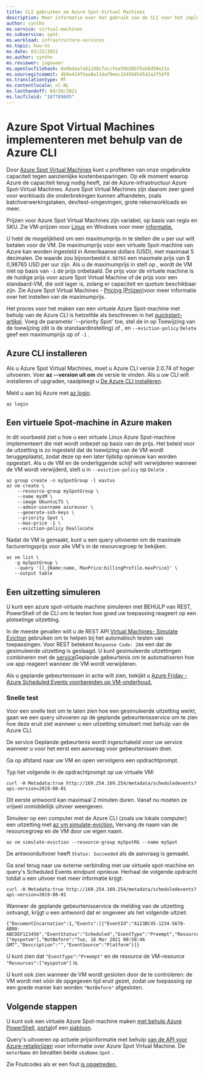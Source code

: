 ```yaml
---
title: CLI gebruiken om Azure Spot-Virtual Machines
description: Meer informatie over het gebruik van de CLI voor het implementeren van Azure Spot Virtual Machines kosten te besparen.
author: cynthn
ms.service: virtual-machines
ms.subservice: spot
ms.workload: infrastructure-services
ms.topic: how-to
ms.date: 03/22/2021
ms.author: cynthn
ms.reviewer: jagaveer
ms.openlocfilehash: 8e8bdaa7a812d8c7accfea59b58b75a58d50e21e
ms.sourcegitcommit: 4b0e424f5aa8a11daf0eec32456854542a2f5df0
ms.translationtype: MT
ms.contentlocale: nl-NL
ms.lasthandoff: 04/20/2021
ms.locfileid: "107789605"
---
```

# <a name="deploy-azure-spot-virtual-machines-using-the-azure-cli"></a>Azure Spot Virtual Machines implementeren met behulp van de Azure CLI

Door [Azure Spot Virtual Machines](../spot-vms.md) kunt u profiteren van onze ongebruikte capaciteit tegen aanzienlijke kostenbesparingen. Op elk moment waarop Azure de capaciteit terug nodig heeft, zal de Azure-infrastructuur Azure Spot-Virtual Machines. Azure Spot Virtual Machines zijn daarom zeer goed voor workloads die onderbrekingen kunnen afhandelen, zoals batchverwerkingstaken, dev/test-omgevingen, grote rekenworkloads en meer.

Prijzen voor Azure Spot Virtual Machines zijn variabel, op basis van regio en SKU. Zie VM-prijzen voor [Linux](https://azure.microsoft.com/pricing/details/virtual-machines/linux/) en Windows voor meer [informatie.](https://azure.microsoft.com/pricing/details/virtual-machines/windows/) 

U hebt de mogelijkheid om een maximumprijs in te stellen die u per uur wilt betalen voor de VM. De maximumprijs voor een virtuele Spot-machine van Azure kan worden ingesteld in Amerikaanse dollars (USD), met maximaal 5 decimalen. De waarde zou bijvoorbeeld `0.98765` een maximale prijs van $ 0,98765 USD per uur zijn. Als u de maximumprijs in stelt op , wordt de VM niet op basis van `-1` de prijs onbetaald. De prijs voor de virtuele machine is de huidige prijs voor azure Spot Virtual Machine of de prijs voor een standaard-VM, die ooit lager is, zolang er capaciteit en quotum beschikbaar zijn. Zie Azure Spot Virtual Machines - [Pricing (Prijzen)](../spot-vms.md#pricing)voor meer informatie over het instellen van de maximumprijs.

Het proces voor het maken van een virtuele Azure Spot-machine met behulp van de Azure CLI is hetzelfde als beschreven in het [quickstart-artikel](./quick-create-cli.md). Voeg de parameter '--priority Spot' toe, stel de in op Toewijzing van de toewijzing (dit is de standaardinstelling) of , en `--eviction-policy` `Delete` geef een maximumprijs op of `-1` . 


## <a name="install-azure-cli"></a>Azure CLI installeren

Als u Azure Spot Virtual Machines, moet u Azure CLI versie 2.0.74 of hoger uitvoeren. Voer **az --version uit om** de versie te vinden. Als u uw CLI wilt installeren of upgraden, raadpleegt u [De Azure CLI installeren](/cli/azure/install-azure-cli). 

Meld u aan bij Azure met [az login](/cli/azure/reference-index#az_login).

```azurecli-interactive
az login
```

## <a name="create-an-azure-spot-virtual-machine"></a>Een virtuele Spot-machine in Azure maken

In dit voorbeeld ziet u hoe u een virtuele Linux Azure Spot-machine implementeert die niet wordt onbezet op basis van de prijs. Het beleid voor de uitzetting is zo ingesteld dat de toewijzing van de VM wordt teruggeplaatst, zodat deze op een later tijdstip opnieuw kan worden opgestart. Als u de VM en de onderliggende schijf wilt verwijderen wanneer de VM wordt verwijderd, stelt u in `--eviction-policy` op `Delete` .

```azurecli-interactive
az group create -n mySpotGroup -l eastus
az vm create \
    --resource-group mySpotGroup \
    --name myVM \
    --image UbuntuLTS \
    --admin-username azureuser \
    --generate-ssh-keys \
    --priority Spot \
    --max-price -1 \
    --eviction-policy Deallocate
```



Nadat de VM is gemaakt, kunt u een query uitvoeren om de maximale factureringsprijs voor alle VM's in de resourcegroep te bekijken.

```azurecli-interactive
az vm list \
   -g mySpotGroup \
   --query '[].{Name:name, MaxPrice:billingProfile.maxPrice}' \
   --output table
```

## <a name="simulate-an-eviction"></a>Een uitzetting simuleren

U kunt een azure spot-virtuele machine simuleren met BEHULP van REST, PowerShell of de CLI om te testen hoe goed uw toepassing reageert op een plotselinge uitzetting.

In de meeste gevallen wilt u de REST API [Virtual Machines- Simulate Eviction](/rest/api/compute/virtualmachines/simulateeviction) gebruiken om te helpen bij het automatisch testen van toepassingen. Voor REST betekent `Response Code: 204` een dat de gesimuleerde uitzetting is geslaagd. U kunt gesimuleerde uitzettingen combineren met de [service](scheduled-events.md)Geplande gebeurtenis om te automatiseren hoe uw app reageert wanneer de VM wordt verwijderen.

Als u geplande gebeurtenissen in actie wilt zien, bekijkt u [Azure Friday - Azure Scheduled Events voorbereiden op VM-onderhoud.](https://channel9.msdn.com/Shows/Azure-Friday/Using-Azure-Scheduled-Events-to-Prepare-for-VM-Maintenance)


### <a name="quick-test"></a>Snelle test

Voor een snelle test om te laten zien hoe een gesimuleerde uitzetting werkt, gaan we een query uitvoeren op de geplande gebeurtenisservice om te zien hoe deze eruit ziet wanneer u een uitzetting simuleert met behulp van de Azure CLI.

De service Geplande gebeurtenis wordt ingeschakeld voor uw service wanneer u voor het eerst een aanvraag voor gebeurtenissen doet. 

Ga op afstand naar uw VM en open vervolgens een opdrachtprompt. 

Typ het volgende in de opdrachtprompt op uw virtuele VM:

```
curl -H Metadata:true http://169.254.169.254/metadata/scheduledevents?api-version=2019-08-01
```

Dit eerste antwoord kan maximaal 2 minuten duren. Vanaf nu moeten ze vrijwel onmiddellijk uitvoer weergeven.

Simuleer op een computer met de Azure CLI (zoals uw lokale computer) een uitzetting met [az vm simulate-eviction.](https://docs.microsoft.com/cli/azure/vm#az_vm_simulate_eviction) Vervang de naam van de resourcegroep en de VM door uw eigen naam. 

```azurecli-interactive
az vm simulate-eviction --resource-group mySpotRG --name mySpot
```

De antwoorduitvoer heeft `Status: Succeeded` als de aanvraag is gemaakt.

Ga snel terug naar uw externe verbinding met uw virtuele spot-machine en query's Scheduled Events eindpunt opnieuw. Herhaal de volgende opdracht totdat u een uitvoer met meer informatie krijgt:

```
curl -H Metadata:true http://169.254.169.254/metadata/scheduledevents?api-version=2019-08-01
```

Wanneer de geplande gebeurtenisservice de melding van de uitzetting ontvangt, krijgt u een antwoord dat er ongeveer als het volgende uitziet:

```output
{"DocumentIncarnation":1,"Events":[{"EventId":"A123BC45-1234-5678-AB90-ABCDEF123456","EventStatus":"Scheduled","EventType":"Preempt","ResourceType":"VirtualMachine","Resources":["myspotvm"],"NotBefore":"Tue, 16 Mar 2021 00:58:46 GMT","Description":"","EventSource":"Platform"}]}
```

U kunt zien dat `"EventType":"Preempt"` en de resource de VM-resource `"Resources":["myspotvm"]` is. 

U kunt ook zien wanneer de VM wordt gesloten door de te controleren: de VM wordt niet vóór de opgegeven tijd eruit gezet, zodat uw toepassing op een goede manier kan worden `"NotBefore"` afgesloten.


## <a name="next-steps"></a>Volgende stappen

U kunt ook een virtuele Azure Spot-machine maken [met behulp Azure PowerShell,](../windows/spot-powershell.md) [portal](../spot-portal.md)of een [sjabloon](spot-template.md).

Query's uitvoeren op actuele prijsinformatie met behulp [van de API voor Azure-retailprijzen](/rest/api/cost-management/retail-prices/azure-retail-prices) voor informatie over Azure Spot Virtual Machine. De `meterName` en bevatten beide `skuName` `Spot` .

Zie Foutcodes als er een fout [is opgetreden.](../error-codes-spot.md)
